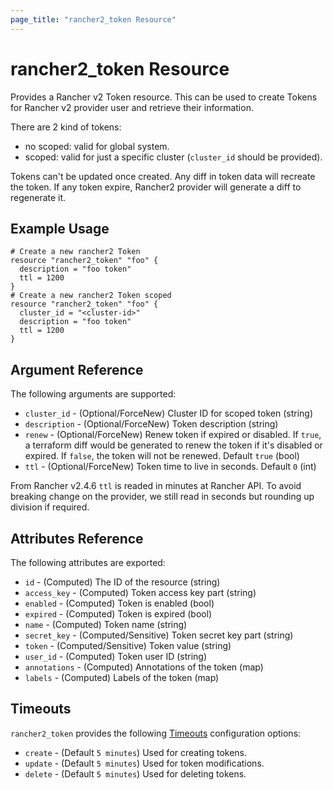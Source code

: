 ```yaml
---
page_title: "rancher2_token Resource"
---
```


# rancher2\_token Resource

Provides a Rancher v2 Token resource. This can be used to create Tokens for Rancher v2 provider user and retrieve their information.

There are 2 kind of tokens:
- no scoped: valid for global system.
- scoped: valid for just a specific cluster (`cluster_id` should be provided).

Tokens can't be updated once created. Any diff in token data will recreate the token. If any token expire, Rancher2 provider will generate a diff to regenerate it.

## Example Usage

```hcl
# Create a new rancher2 Token
resource "rancher2_token" "foo" {
  description = "foo token"
  ttl = 1200
}
# Create a new rancher2 Token scoped
resource "rancher2_token" "foo" {
  cluster_id = "<cluster-id>"
  description = "foo token"
  ttl = 1200
}
```

## Argument Reference

The following arguments are supported:

* `cluster_id` - (Optional/ForceNew) Cluster ID for scoped token (string)
* `description` - (Optional/ForceNew) Token description (string)
* `renew` - (Optional/ForceNew) Renew token if expired or disabled. If `true`, a terraform diff would be generated to renew the token if it's disabled or expired. If `false`, the token will not be renewed. Default `true` (bool)
* `ttl` - (Optional/ForceNew) Token time to live in seconds. Default `0` (int) 

From Rancher v2.4.6 `ttl` is readed in minutes at Rancher API. To avoid breaking change on the provider, we still read in seconds but rounding up division if required.

## Attributes Reference

The following attributes are exported:

* `id` - (Computed) The ID of the resource (string)
* `access_key` - (Computed) Token access key part (string)
* `enabled` - (Computed) Token is enabled (bool)
* `expired` - (Computed) Token is expired (bool)
* `name` - (Computed) Token name (string)
* `secret_key` - (Computed/Sensitive) Token secret key part (string)
* `token` - (Computed/Sensitive) Token value (string)
* `user_id` - (Computed) Token user ID (string)
* `annotations` - (Computed) Annotations of the token (map)
* `labels` - (Computed) Labels of the token (map)

## Timeouts

`rancher2_token` provides the following
[Timeouts](https://www.terraform.io/docs/configuration/resources.html#operation-timeouts) configuration options:

- `create` - (Default `5 minutes`) Used for creating tokens.
- `update` - (Default `5 minutes`) Used for token modifications.
- `delete` - (Default `5 minutes`) Used for deleting tokens.
